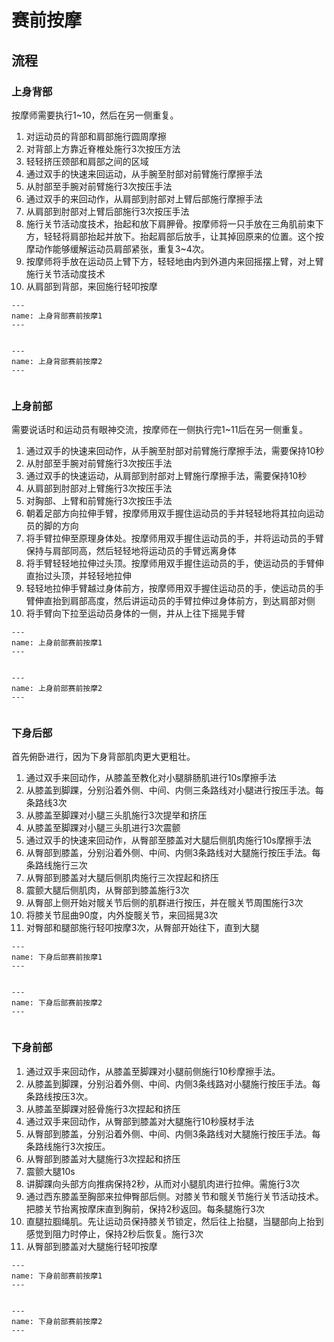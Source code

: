 # 赛前按摩

## 流程

### 上身背部

按摩师需要执行1~10，然后在另一侧重复。

1. 对运动员的背部和肩部施行圆周摩擦
2. 对背部上方靠近脊椎处施行3次按压方法
3. 轻轻挤压颈部和肩部之间的区域
4. 通过双手的快速来回运动，从手腕至肘部对前臂施行摩擦手法
5. 从肘部至手腕对前臂施行3次按压手法
6. 通过双手的来回动作，从肩部到肘部对上臂后部施行摩擦手法
7. 从肩部到肘部对上臂后部施行3次按压手法
8. 施行关节活动度技术，抬起和放下肩胛骨。按摩师将一只手放在三角肌前束下方，轻轻将肩部抬起并放下。抬起肩部后放手，让其掉回原来的位置。这个按摩动作能够缓解运动员肩部紧张，重复3~4次。
9. 按摩师将手放在运动员上臂下方，轻轻地由内到外道内来回摇摆上臂，对上臂施行关节活动度技术
10. 从肩部到背部，来回施行轻叩按摩

```{figure} /_static/img/2022-02-07-15-51-22.png
---
name: 上身背部赛前按摩1
---


```

```{figure} /_static/img/2022-02-07-15-57-25.png
---
name: 上身背部赛前按摩2
---


```

### 上身前部

需要说话时和运动员有眼神交流，按摩师在一侧执行完1~11后在另一侧重复。

1. 通过双手的快速来回动作，从手腕至肘部对前臂施行摩擦手法，需要保持10秒
2. 从肘部至手腕对前臂施行3次按压手法
3. 通过双手的快速运动，从肩部到肘部对上臂施行摩擦手法，需要保持10秒
4. 从肩部到肘部对上臂施行3次按压手法
5. 对胸部、上臂和前臂施行3次按压手法
6. 朝着足部方向拉伸手臂，按摩师用双手握住运动员的手并轻轻地将其拉向运动员的脚的方向
7. 将手臂拉伸至原理身体处。按摩师用双手握住运动员的手，并将运动员的手臂保持与肩部同高，然后轻轻地将运动员的手臂远离身体
8. 将手臂轻轻地拉伸过头顶。按摩师用双手握住运动员的手，使运动员的手臂伸直抬过头顶，并轻轻地拉伸
9. 轻轻地拉伸手臂越过身体前方，按摩师用双手握住运动员的手，使运动员的手臂伸直抬到肩部高度，然后讲运动员的手臂拉伸过身体前方，到达肩部对侧
10. 将手臂向下拉至运动员身体的一侧，并从上往下摇晃手臂

```{figure} /_static/img/2022-02-07-16-06-02.png
---
name: 上身前部赛前按摩1
---


```

```{figure} /_static/img/2022-02-07-16-06-42.png
---
name: 上身前部赛前按摩2
---


```

### 下身后部


首先俯卧进行，因为下身背部肌肉更大更粗壮。

1. 通过双手来回动作，从膝盖至教化对小腿腓肠肌进行10s摩擦手法
2. 从膝盖到脚踝，分别沿着外侧、中间、内侧三条路线对小腿进行按压手法。每条路线3次
3. 从膝盖至脚踝对小腿三头肌施行3次提举和挤压
4. 从膝盖至脚踝对小腿三头肌进行3次震颤
5. 通过双手的快速来回动作，从臀部至膝盖对大腿后侧肌肉施行10s摩擦手法
6. 从臀部到膝盖，分别沿着外侧、中间、内侧3条路线对大腿施行按压手法。每条路线施行三次
7. 从臀部到膝盖对大腿后侧肌肉施行三次捏起和挤压
8. 震颤大腿后侧肌肉，从臀部到膝盖施行3次
9. 从臀部上侧开始对髋关节后侧的肌群进行按压，并在髋关节周围施行3次
10. 将膝关节屈曲90度，内外旋髋关节，来回摇晃3次
11. 对臀部和腿部施行轻叩按摩3次，从臀部开始往下，直到大腿

```{figure} /_static/img/2022-02-07-16-24-07.png
---
name: 下身后部赛前按摩1
---


```

```{figure} /_static/img/2022-02-07-16-24-38.png
---
name: 下身后部赛前按摩2
---


```

### 下身前部

1. 通过双手来回动作，从膝盖至脚踝对小腿前侧施行10秒摩擦手法。
2. 从膝盖到脚踝，分别沿着外侧、中间、内侧3条线路对小腿施行按压手法。每条路线按压3次。
3. 从膝盖至脚踝对胫骨施行3次捏起和挤压
4. 通过双手来回动作，从臀部到膝盖对大腿施行10秒膜材手法
5. 从臀部到膝盖，分别沿着外侧、中间、内侧3条路线对大腿施行按压手法。每条路线施行3次按压。
6. 从臀部到膝盖对大腿施行3次捏起和挤压
7. 震颤大腿10s
8. 讲脚踝向头部方向推病保持2秒，从而对小腿肌肉进行拉伸。需施行3次
9. 通过西东膝盖至胸部来拉伸臀部后侧。对膝关节和髋关节施行关节活动技术。把膝关节抬离按摩床直到胸前，保持2秒返回。每条腿施行3次
10. 直腿拉腘绳肌。先让运动员保持膝关节锁定，然后往上抬腿，当腿部向上抬到感觉到阻力时停止，保持2秒后恢复。施行3次
11. 从臀部到膝盖对大腿施行轻叩按摩

```{figure} /_static/img/2022-02-07-16-31-28.png
---
name: 下身前部赛前按摩1
---


```

```{figure} /_static/img/2022-02-07-16-31-43.png
---
name: 下身前部赛前按摩2
---


```